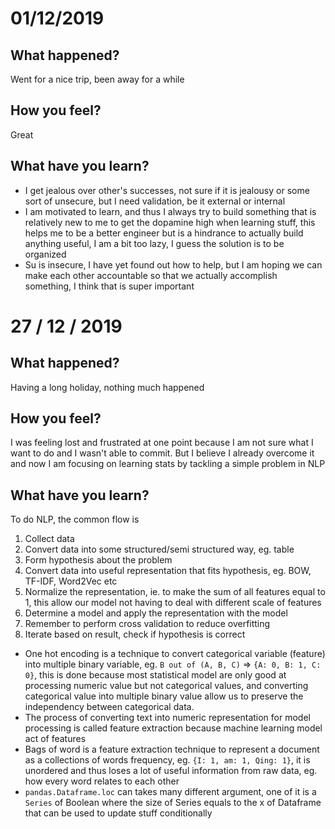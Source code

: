 # 01/12/2019
## What happened?
Went for a nice trip, been away for a while

## How you feel?
Great

## What have you learn?
* I get jealous over other's successes, not sure if it is jealousy or some sort of unsecure, but I need validation, be it external or internal
* I am motivated to learn, and thus I always try to build something that is relatively new to me to get the dopamine high when learning stuff, this helps me to be a better engineer but is a hindrance to actually build anything useful, I am a bit too lazy, I guess the solution is to be organized
* Su is insecure, I have yet found out how to help, but I am hoping we can make each other accountable so that we actually accomplish something, I think that is super important

# 27 / 12 / 2019

## What happened?

Having a long holiday, nothing much happened

## How you feel?

I was feeling lost and frustrated at one point because I am not sure what I want to do and I wasn't able to commit. But I believe I already overcome it and now I am focusing on learning stats by tackling a simple problem in NLP

## What have you learn?

To do NLP, the common flow is

1. Collect data
2. Convert data into some structured/semi structured way, eg. table
3. Form hypothesis about the problem
3. Convert data into useful representation that fits hypothesis, eg. BOW, TF-IDF, Word2Vec etc
3. Normalize the representation, ie. to make the sum of all features equal to 1, this allow our model not having to deal with different scale of features
4. Determine a model and apply the representation with the model
4. Remember to perform cross validation to reduce overfitting
4. Iterate based on result, check if hypothesis is correct

* One hot encoding is a technique to convert categorical variable (feature) into multiple binary variable, eg. `B out of (A, B, C)` => `{A: 0, B: 1, C: 0}`, this is done because most statistical model are only good at processing numeric value but not categorical values, and converting categorical value into multiple binary value allow us to preserve the independency between categorical data.
* The process of converting text into numeric representation for model processing is called feature extraction because machine learning model act of features
* Bags of word is a feature extraction technique to represent a document as a collections of words frequency, eg. `{I: 1, am: 1, Qing: 1}`, it is unordered and thus loses a lot of useful information from raw data, eg. how every word relates to each other
* `pandas.Dataframe.loc` can takes many different argument, one of it is a `Series` of Boolean where the size of Series equals to the x of Dataframe that can be used to update stuff conditionally


